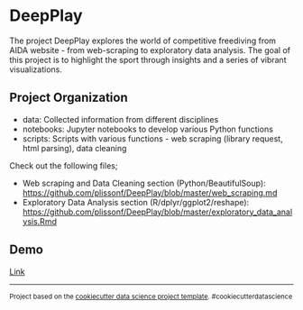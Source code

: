 
DeepPlay
==============================

The project DeepPlay explores the world of competitive freediving from AIDA website - from web-scraping to exploratory data analysis. The goal of this project is to highlight the sport through insights and a series of vibrant visualizations.

Project Organization
------------

- data: Collected information from different disciplines
- notebooks: Jupyter notebooks to develop various Python functions
- scripts: Scripts with various functions - web scraping (library request, html parsing), data cleaning

Check out the following files;
- Web scraping and Data Cleaning section (Python/BeautifulSoup): 
https://github.com/plissonf/DeepPlay/blob/master/web_scraping.md 
- Exploratory Data Analysis section (R/dplyr/ggplot2/reshape): 
https://github.com/plissonf/DeepPlay/blob/master/exploratory_data_analysis.Rmd


Demo
------------
[Link](https://docs.google.com/presentation/d/14J9PSsko9wBg-Dki3cH8Gu5KDsuqwV3BnB9ZkmHBR8o/embed?)
            
--------

<p><small>Project based on the <a target="_blank" href="https://drivendata.github.io/cookiecutter-data-science/">cookiecutter data science project template</a>. #cookiecutterdatascience</small></p>
